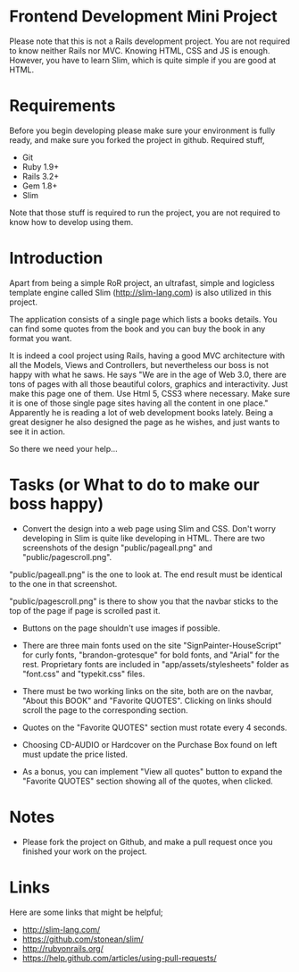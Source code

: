 Frontend Development Mini Project
=================================

Please note that this is not a Rails development project. You are not required to know neither Rails nor MVC. Knowing HTML, CSS and JS is enough. However, you have to learn Slim, which is quite simple if you are good at HTML.

Requirements
============

Before you begin developing please make sure your environment is fully ready, and make sure you forked the project in github. Required stuff,

* Git
* Ruby 1.9+
* Rails 3.2+
* Gem 1.8+
* Slim

Note that those stuff is required to run the project, you are not required to know how to develop using them.

Introduction
============

Apart from being a simple RoR project, an ultrafast, simple and logicless template engine called Slim (http://slim-lang.com) is also utilized in this project.

The application consists of a single page which lists a books details. You can find some quotes from the book and you can buy the book in any format you want.

It is indeed a cool project using Rails, having a good MVC architecture with all the Models, Views and Controllers, but nevertheless our boss is not happy with what he saws. He says "We are in the age of Web 3.0, there are tons of pages with all those beautiful colors, graphics and interactivity. Just make this page one of them. Use Html 5, CSS3 where necessary. Make sure it is one of those single page sites having all the content in one place." Apparently he is reading a lot of web development books lately. Being a great designer he also designed the page as he wishes, and just wants to see it in action.

So there we need your help...

Tasks (or What to do to make our boss happy)
============================================

* Convert the design into a web page using Slim and CSS. Don't worry developing in Slim is quite like developing in HTML. There are two screenshots of the design "public/pageall.png" and "public/pagescroll.png". 

"public/pageall.png" is the one to look at. The end result must be identical to the one in that screenshot.

"public/pagescroll.png" is there to show you that the navbar sticks to the top of the page if page is scrolled past it.

* Buttons on the page shouldn't use images if possible.

* There are three main fonts used on the site "SignPainter-HouseScript" for curly fonts, "brandon-grotesque" for bold fonts, and "Arial" for the rest. Proprietary fonts are included in "app/assets/stylesheets" folder as "font.css" and "typekit.css" files.

* There must be two working links on the site, both are on the navbar, "About this BOOK" and "Favorite QUOTES". Clicking on links should scroll the page to the corresponding section.

* Quotes on the "Favorite QUOTES" section must rotate every 4 seconds.

* Choosing CD-AUDIO or Hardcover on the Purchase Box found on left must update the price listed.

* As a bonus, you can implement "View all quotes" button to expand the "Favorite QUOTES" section showing all of the quotes, when clicked.

Notes
=====

* Please fork the project on Github, and make a pull request once you  finished your work on the project.

Links
=====

Here are some links that might be helpful;

* http://slim-lang.com/
* https://github.com/stonean/slim/
* http://rubyonrails.org/
* https://help.github.com/articles/using-pull-requests/
